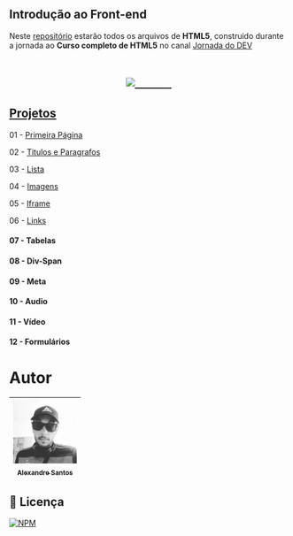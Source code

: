 ## Introdução ao Front-end

Neste [repositório](https://github.com/AlexandreSantosAL91/introducao-ao-front-end/tree/main/projetos/modulo-01) estarão todos os arquivos de **HTML5**, construido durante a jornada ao **Curso completo de HTML5** no canal [Jornada do DEV](https://jornadadodev.com.br/cursos/curso-completo-de-html5) 

<h1 img align="center">
    <a href="https://jornadadodev.com.br/cursos/curso-completo-de-html5">
    <img height="300" src="https://user-images.githubusercontent.com/78920317/196547047-42ba4eab-1bde-4bd6-9229-dee2c1c33681.png"/>
    &nbsp;&nbsp;&nbsp;&nbsp;&nbsp;&nbsp;&nbsp;&nbsp;&nbsp;</a>
</h1>

## [Projetos](https://github.com/AlexandreSantosAL91/introducao-ao-front-end/tree/main/projetos/modulo-01)

01 - [Primeira Página](https://github.com/AlexandreSantosAL91/introducao-ao-front-end/blob/main/projetos/modulo-01/01-primeirapagina.html)

02 - [Titulos e Paragrafos](https://github.com/AlexandreSantosAL91/introducao-ao-front-end/blob/main/projetos/modulo-01/02-tituloseparagrafos.html)

03 - [Lista](https://github.com/AlexandreSantosAL91/introducao-ao-front-end/blob/main/projetos/modulo-01/03-lista.html)

04 - [Imagens](https://github.com/AlexandreSantosAL91/introducao-ao-front-end/blob/main/projetos/modulo-01/04-imagens.html)

05 - [Iframe](https://github.com/AlexandreSantosAL91/introducao-ao-front-end/blob/main/projetos/modulo-01/05-iframe.html)

06 - [Links](https://github.com/AlexandreSantosAL91/introducao-ao-front-end/blob/main/projetos/modulo-01/06-links.html) 

<h4>07 - Tabelas </h4>

<h4>08 - Div-Span </h4>

<h4>09 - Meta </h4>

<h4>10 - Audio </h4>

<h4>11 - Vídeo </h4>

<h4>12 - Formulários </h4>

# Autor

| [<img src="https://github.com/AlexandreSantosAL91/introducao-ao-front-end/blob/main/img/autor.jpg" width=115><br><sub>Alexandre Santos</sub>](github.com/AlexandreSantosAL91) | 
| :---: |

## :memo: Licença
[![NPM](https://img.shields.io/npm/l/react)](https://github.com/AlexandreSantosAL91/portfolio/blob/main/LICENSE)
